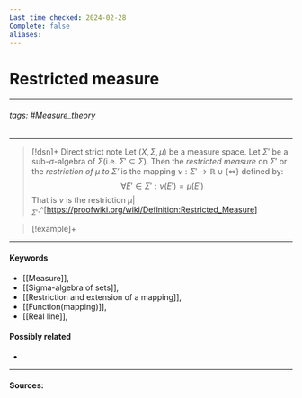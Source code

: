 ```yaml
---
Last time checked: 2024-02-28
Complete: false
aliases:
---
```

# Restricted measure
***
###### tags: #Measure_theory 
***
>[!dsn]+ Direct strict note
>Let $(X,\Sigma,\mu)$ be a measure space. Let $\Sigma'$ be a sub-$\sigma$-algebra of $\Sigma$(i.e. $\Sigma'\subseteq\Sigma$). Then the *restricted measure* on $\Sigma'$ or the *restriction of $\mu$ to $\Sigma'$* is the mapping $\nu:\Sigma'\to\mathbb{R}\cup\{\infty\}$ defined by:
>$$\forall E'\in\Sigma':\nu(E')=\mu(E')$$
>That is $\nu$ is the restriction $\mu|_{\Sigma'}$.^[https://proofwiki.org/wiki/Definition:Restricted_Measure]

>[!example]+
>

***
#### Keywords
- [[Measure]],
- [[Sigma-algebra of sets]],
- [[Restriction and extension of a mapping]],
- [[Function(mapping)]],
- [[Real line]],
#### Possibly related
- 
***
#### Sources: